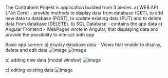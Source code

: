 The Contrahent Projekt is application builded from 3 pieces:
  a) WEB API (.Net Core) - provide methods to display data from database (GET), to add new data to database (POST), to update existing data (PUT) and to delete data from database (DELETE).
  b) SQL Database - contains the app data
  c) Angular Frontend - WebPages wrote in Angular, that displaying data and provide the possibility to interact with app
  
  Basic app screen:
  a) display database data - Views that enable to display, delete and edit data
  ![image](https://user-images.githubusercontent.com/32547421/135588078-7f25d42f-9938-48ea-a756-e0f32da045b8.png)
  ![image](https://user-images.githubusercontent.com/32547421/135588121-262064a9-3126-468d-81a9-0671ad117e6d.png)
  
  b) adding new data (modal window)
  ![image](https://user-images.githubusercontent.com/32547421/135588340-5a3cd8b5-ba59-4c3f-9968-9fc455380ac1.png)
  
  c) editing existing data
  ![image](https://user-images.githubusercontent.com/32547421/135588392-a0ccaf31-f3b8-4e1e-85d7-40265db6a914.png)

